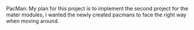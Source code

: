 PacMan:
My plan for this project is to implement the second project for the mater modules, i wanted the newly created pacmans to face the right way when moving around.
